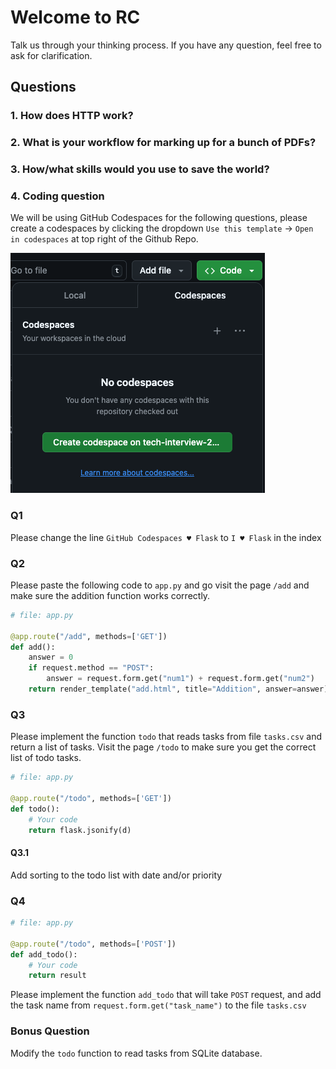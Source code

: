 # Welcome to RC
Talk us through your thinking process. If you have any question, feel free to ask for clarification.
## Questions
### 1. How does HTTP work?

### 2. What is your workflow for marking up for a bunch of PDFs?

### 3. How/what skills would you use to save the world?

### 4. Coding question
We will be using GitHub Codespaces for the following questions, please create a codespaces by clicking the dropdown `Use this template` -> `Open in codespaces` at top right of the Github Repo.

![button](./button.png)

### Q1
<!-- 10 min -->
Please change the line `GitHub Codespaces ♥️ Flask` to `I ♥️ Flask` in the index

### Q2
<!-- 10 min -->
Please paste the following code to `app.py` and go visit the page `/add` and make sure the addition function works correctly.

```python
# file: app.py

@app.route("/add", methods=['GET'])
def add():
    answer = 0
    if request.method == "POST":
        answer = request.form.get("num1") + request.form.get("num2")
    return render_template("add.html", title="Addition", answer=answer)
```
<!-- The answer is not what we expected -->

### Q3
<!-- 10 min -->
Please implement the function `todo` that reads tasks from file `tasks.csv` and return a list of tasks. Visit the page `/todo` to make sure you get the correct list of todo tasks.

```python
# file: app.py

@app.route("/todo", methods=['GET'])
def todo():
    # Your code
    return flask.jsonify(d)
```

#### Q3.1
<!-- 10 min -->
Add sorting to the todo list with date and/or priority

### Q4
<!-- 10 min -->

```python
# file: app.py

@app.route("/todo", methods=['POST'])
def add_todo():
    # Your code
    return result
```
Please implement the function `add_todo` that will take `POST` request, and add the task name from `request.form.get("task_name")` to the file `tasks.csv`

### Bonus Question
<!-- 10 min -->
Modify the `todo` function to read tasks from SQLite database.
